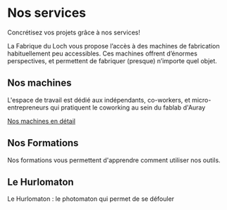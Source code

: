 

# Nos services
Concrétisez vos projets grâce à nos services!

La Fabrique du Loch vous propose l’accès à des machines de fabrication habituellement peu accessibles.
Ces machines offrent d’énormes perspectives, et permettent de fabriquer (presque) n’importe quel objet.

## Nos machines
L'espace de travail est dédié aux indépendants, co-workers, et micro-entrepreneurs qui pratiquent le coworking au sein du fablab d'Auray

[Nos machines en détail](machines)

## Nos Formations
Nos formations vous permettent d'apprendre comment utiliser nos outils.

## Le Hurlomaton
Le Hurlomaton : le photomaton qui permet de se défouler
